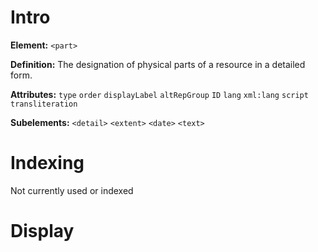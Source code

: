# Intro
**Element:** ```<part>```

**Definition:** The designation of physical parts of a resource in a detailed form.

**Attributes:**
```type```
```order```
```displayLabel```
```altRepGroup```
```ID```
```lang```
```xml:lang```
```script```
```transliteration```


**Subelements:**
```<detail>```
```<extent>```
```<date>```
```<text>```

# Indexing
Not currently used or indexed

# Display
